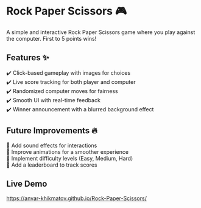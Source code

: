 # Rock Paper Scissors 🎮  
A simple and interactive Rock Paper Scissors game where you play against the computer. First to 5 points wins!  

## Features ✨  
✔️ Click-based gameplay with images for choices  
✔️ Live score tracking for both player and computer  
✔️ Randomized computer moves for fairness  
✔️ Smooth UI with real-time feedback  
✔️ Winner announcement with a blurred background effect  

## Future Improvements 🔥  
🔹 Add sound effects for interactions  
🔹 Improve animations for a smoother experience  
🔹 Implement difficulty levels (Easy, Medium, Hard)  
🔹 Add a leaderboard to track scores  

## Live Demo
 https://anvar-khikmatov.github.io/Rock-Paper-Scissors/